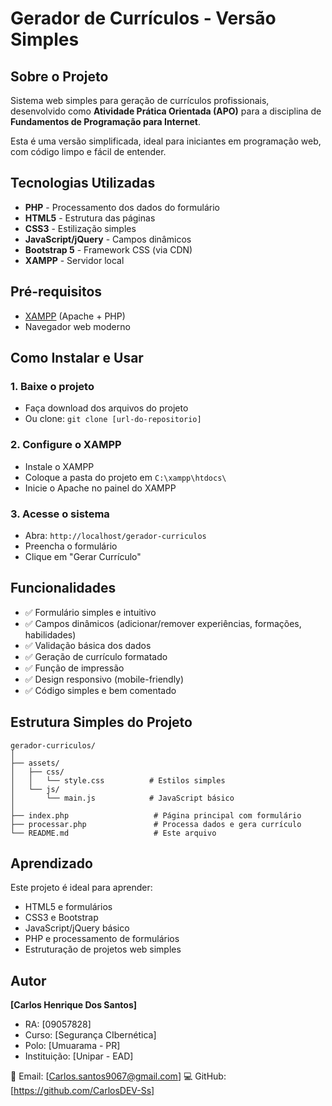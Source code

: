 # Gerador de Currículos - Versão Simples

## Sobre o Projeto

Sistema web simples para geração de currículos profissionais, desenvolvido como **Atividade Prática Orientada (APO)** para a disciplina de **Fundamentos de Programação para Internet**.

Esta é uma versão simplificada, ideal para iniciantes em programação web, com código limpo e fácil de entender.

## Tecnologias Utilizadas

- **PHP** - Processamento dos dados do formulário
- **HTML5** - Estrutura das páginas
- **CSS3** - Estilização simples
- **JavaScript/jQuery** - Campos dinâmicos
- **Bootstrap 5** - Framework CSS (via CDN)
- **XAMPP** - Servidor local

## Pré-requisitos

- [XAMPP](https://www.apachefriends.org/) (Apache + PHP)
- Navegador web moderno

## Como Instalar e Usar

### 1. Baixe o projeto
- Faça download dos arquivos do projeto
- Ou clone: `git clone [url-do-repositorio]`

### 2. Configure o XAMPP
- Instale o XAMPP
- Coloque a pasta do projeto em `C:\xampp\htdocs\`
- Inicie o Apache no painel do XAMPP

### 3. Acesse o sistema
- Abra: `http://localhost/gerador-curriculos`
- Preencha o formulário
- Clique em "Gerar Currículo"

## Funcionalidades

- ✅ Formulário simples e intuitivo
- ✅ Campos dinâmicos (adicionar/remover experiências, formações, habilidades)
- ✅ Validação básica dos dados
- ✅ Geração de currículo formatado
- ✅ Função de impressão
- ✅ Design responsivo (mobile-friendly)
- ✅ Código simples e bem comentado

## Estrutura Simples do Projeto

```
gerador-curriculos/
│
├── assets/
│   ├── css/
│   │   └── style.css          # Estilos simples
│   └── js/
│       └── main.js            # JavaScript básico
│
├── index.php                   # Página principal com formulário
├── processar.php               # Processa dados e gera currículo
└── README.md                   # Este arquivo
```
## Aprendizado

Este projeto é ideal para aprender:
- HTML5 e formulários
- CSS3 e Bootstrap
- JavaScript/jQuery básico
- PHP e processamento de formulários
- Estruturação de projetos web simples

## Autor

**[Carlos Henrique Dos Santos]**

- RA: [09057828]
- Curso: [Segurança CIbernética]
- Polo: [Umuarama - PR]
- Instituição: [Unipar - EAD]

📧 Email: [Carlos.santos9067@gmail.com]
💻 GitHub: [https://github.com/CarlosDEV-Ss]
